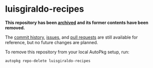# luisgiraldo-recipes

**This repository has been [archived](https://github.com/autopkg/luisgiraldo-recipes/issues/4) and its former contents have been removed.**

The [commit history](https://github.com/autopkg/luisgiraldo-recipes/commits/master), [issues](https://github.com/autopkg/luisgiraldo-recipes/issues?q=is%3Aissue), and [pull requests](https://github.com/autopkg/luisgiraldo-recipes/pulls?q=is%3Apr) are still available for reference, but no future changes are planned.

To remove this repository from your local AutoPkg setup, run:

    autopkg repo-delete luisgiraldo-recipes
